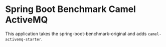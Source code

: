 # Spring Boot Benchmark Camel ActiveMQ

This application takes the spring-boot-benchmark-original and adds `camel-activemq-starter`.
